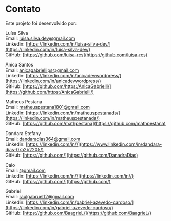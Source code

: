 # Contato

Este projeto foi desenvolvido por:

<span class="integrante">Luísa Silva</span>  
Email: [luisa.silva.dev@gmail.com](mailto:luisa.silva.dev@gmail.com)  
Linkedin: [https://linkedin.com/in/luisa-silva-dev/](https://linkedin.com/in/luísa-silva-dev/)  
GitHub: [https://github.com/luisa-rcs](https://github.com/luisa-rcs) 

<span class="integrante">Ânica Santos</span>  
Email: [anicagabriellips@gmail.com](mailto:anicagabriellips@gmail.com)  
Linkedin: [https://linkedin.com/in/anicadevwordpress/](https://linkedin.com/in/anicadevwordpress/)  
GitHub: [https://github.com/https:/AnicaGabrielli/](https://github.com/https:/AnicaGabrielli/) 

<span class="integrante">Matheus Pestana</span>  
Email: [matheuspestana1801@gmail.com](mailto:matheuspestana1801@gmail.com)  
Linkedin: [https://linkedin.com/in/matheuspestanads/](https://linkedin.com/in/matheuspestanads/)  
GitHub: [https://github.com/mathpestana](https://github.com/mathpestana)

<span class="integrante">Dandara Stefany</span>  
Email: [dandaradias364@gmail.com](mailto:dandaradias364@gmail.com)  
Linkedin: [https://linkedin.com/in//](https://www.linkedin.com/in/dandara-dias-07a2b2205/)  
GitHub: [https://github.com/](https://github.com/DanadraDias)

<span class="integrante">Caio</span>  
Email: [@gmail.com](mailto:@gmail.com)  
Linkedin: [https://linkedin.com/in//](https://linkedin.com/in//)  
GitHub: [https://github.com/](https://github.com/)

<span class="integrante">Gabriel</span>  
Email: [raulgabruel12@gmail.com](mailto:raulgabruel12@gmail.com)  
Linkedin: [https://linkedin.com/in/gabriel-azevedo-cardoso/](https://linkedin.com/in/gabriel-azevedo-cardoso/)  
GitHub: [https://github.com/BaagrieL/](https://github.com/BaagrieL/)

